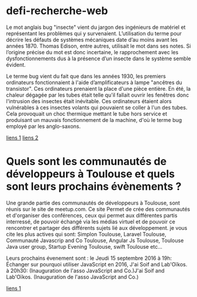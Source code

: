 # defi-recherche-web

Le mot anglais bug "insecte" vient du jargon des ingénieurs de matériel et représentant les problèmes qui y survenaient. L’utilisation du terme pour décrire les défauts de systèmes mécaniques date d’au moins avant les années 1870. Thomas Edison, entre autres, utilisait le mot dans ses notes. Si l’origine précise du mot est donc incertaine, le rapprochement avec les dysfonctionnements dus à la présence d’un insecte dans le système semble évident.

Le terme bug vient du fait que dans les années 1930, les premiers ordinateurs fonctionnaient à l'aide d’amplificateurs à lampe "ancêtres du transistor". Ces ordinateurs prenaient la place d'une pièce entière. En été, la chaleur dégagée par les tubes était telle qu'il fallait ouvrir les fenêtres donc l'intrusion des insectes était inévitable. Ces ordinateurs étaient alors vulnérables à ces insectes volants qui pouvaient se coller à l'un des tubes. Cela provoquait un choc thermique mettant le tube hors service et produisant un mauvais fonctionnement de la machine, d'où le terme bug employé par les anglo-saxons.

[liens 1](https://fr.wikipedia.org/wiki/Bug_(informatique))
[liens 2](erwww.sciencesetavenir.fr/high-tech/20131209.OBS8838/google-celebre-grace-hopp-decouvreuse-du-premier-vrai-bug-informatique.html)

# Quels sont les communautés de développeurs à Toulouse et quels sont leurs prochains évènements ?
 
Une grande partie des communautés de développeurs à Toulouse, sont réunis sur le site de meetup.com.
Ce site Permet de crée des communautés et d'organiser des conférences, ceux qui permet aux différentes partis interressé, de pouvoir échangé via les médias virtuel et de pouvoir ce rencontrer et partager des différents sujets lié aux développement.
je vous cite les  plus actives qui sont:
Simplon Toulouse, Laravel Toulouse, Communauté Javascrip and Co Toulouse, Angular Js Toulouse, Toulouse Java user group, Startup Evening Toulouse, swift Toulouse etc...

Leurs prochains évenement sont : le Jeudi 15 septembre 2016 à 19h: Échanger sur pourquoi utiliser JavaScript en 2016, J'ai Soif and Lab'Oïkos.
à 20h30: (Inauguration de l'asso JavaScript and Co.)J'ai Soif and Lab'Oïkos. (Inauguration de l'asso JavaScript and Co.)

[liens 1](http://www.meetup.com/fr-FR/cities/fr/toulouse/)

